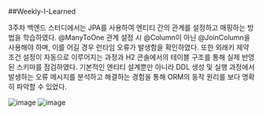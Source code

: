 ##Weekly-I-Learned

3주차 백엔드 스터디에서는 JPA를 사용하여 엔티티 간의 관계를 설정하고 매핑하는 방법을 학습하였다. @ManyToOne 관계 설정 시 @Column이 아닌 @JoinColumn을 사용해야 하며, 이를 어길 경우 런타임 오류가 발생함을 확인하였다. 또한 외래키 제약 조건 설정이 자동으로 이루어지는 과정과 H2 콘솔에서의 테이블 구조를 통해 실제 반영된 스키마를 점검하였다. 기본적인 엔티티 설계뿐만 아니라 DDL 생성 및 실행 과정에서 발생하는 오류 메시지를 분석하고 해결하는 경험을 통해 ORM의 동작 원리를 보다 명확히 파악할 수 있었다.


![image](https://github.com/user-attachments/assets/099ad949-65e5-4f1c-b582-a06d7b277c44)
![image](https://github.com/user-attachments/assets/4c9c9cc4-54de-46d3-b556-27567641b0b9)
